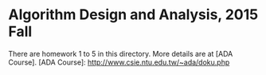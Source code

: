 # Algorithm Design and Analysis, 2015 Fall

There are homework 1 to 5 in this directory. More details are at [ADA Course].
[ADA Course]: http://www.csie.ntu.edu.tw/~ada/doku.php
